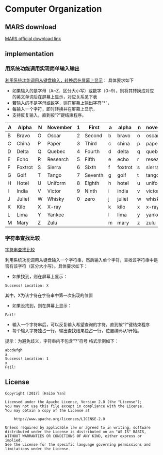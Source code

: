 #  Computer Organization

## MARS download

[MARS official download link](http://courses.missouristate.edu/KenVollmar/Mars/index.htm)

## implementation

### 用系统功能调用实现简单输入输出

[利用系统功能调用从键盘输入，转换后在屏幕上显示](mars45/mips1.asm)：
具体要求如下
* 如果输入的是字母（A\~Z，区分大小写）或数字（0\~9），则将其转换成对应的英文单词后在屏幕上显示，对应关系见下表
* 若输入的不是字母或数字，则在屏幕上输出字符“*”，
* 每输入一个字符，即时转换并在屏幕上显示，
* 支持反复输入，直到按“?”键结束程序。


|A | Alpha | N | November | 1 | First | a | alpha | n | november|
| -- | ------- | --- | ---------- | --- | ------- | --- | ------- | --- | --------- |
|B | Bravo | O | Oscar    | 2 | Second| b	| bravo	| o	| oscar   |
|C | China | P | Paper    | 3 | Third | c	| china	| p	| paper   |
|D | Delta | Q | Quebec   | 4 | Fourth| d	| delta	| q	| quebec  |
|E | Echo  | R | Research | 5 | Fifth | e	| echo	| r	| research|
|F | Foxtrot|S | Sierra   | 6 | Sixth | f	| foxtrot|s | sierra  |
|G | Golf  | T | Tango    | 7 | Seventh|g	| golf	| t	| tango   |
|H | Hotel | U | Uniform  | 8 | Eighth| h	| hotel	| u	| uniform |
|I | India | V | Victor   | 9 | Ninth	| i	| india	| v	| victor  |
|J | Juliet| W | Whisky   | 0 | zero	| j	| juliet| w	| whisky  |
|K | Kilo  | X | X-ray    |  	| 	    | k	| kilo	| x	| x-ray   |
|L | Lima  | Y | Yankee   |  	| 	    | l	| lima	| y	| yankee  |
|M | Mary  | Z | Zulu     | 	| 	    | m	| mary	| z	| zulu    |

### 字符串查找比较

[字符串查找比较](mars45/mips2.asm)

 利用系统功能调用从键盘输入一个字符串，然后输入单个字符，查找该字符串中是否有该字符（区分大小写）。具体要求如下：

* 如果找到，则在屏幕上显示：
```
Success! Location: X
```
其中，X为该字符在字符串中第一次出现的位置
* 如果没找到，则在屏幕上显示：
```
Fail!
```
* 输入一个字符串后，可以反复输入希望查询的字符，直到按“?”键结束程序
* 每个输入字符独占一行，输出查找结果独占一行，位置编码从1开始。

提示：为避免歧义，字符串内不包含"?"符号
格式示例如下：
```
abcdefgh
a
Success! Location: 1
x
Fail!
```

## License

    Copyright [2017] [Haibo Yan]

    Licensed under the Apache License, Version 2.0 (the "License");
    you may not use this file except in compliance with the License.
    You may obtain a copy of the License at

        http://www.apache.org/licenses/LICENSE-2.0

    Unless required by applicable law or agreed to in writing, software
    distributed under the License is distributed on an "AS IS" BASIS,
    WITHOUT WARRANTIES OR CONDITIONS OF ANY KIND, either express or implied.
    See the License for the specific language governing permissions and
    limitations under the License.
